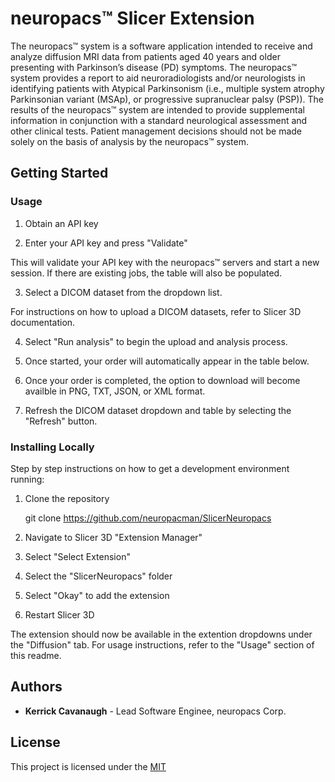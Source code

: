 # neuropacs™ Slicer Extension

The neuropacs™ system is a software application intended to receive and analyze
diffusion MRI data from patients aged 40 years and older presenting with Parkinson’s
disease (PD) symptoms. The neuropacs™ system provides a report to aid
neuroradiologists and/or neurologists in identifying patients with Atypical Parkinsonism
(i.e., multiple system atrophy Parkinsonian variant (MSAp), or progressive supranuclear
palsy (PSP)). The results of the neuropacs™ system are intended to provide
supplemental information in conjunction with a standard neurological assessment and
other clinical tests. Patient management decisions should not be made solely on the basis
of analysis by the neuropacs™ system.

<!-- ## Getting Started

These instructions will give you a copy of the project up and running on
your local machine for development and testing purposes. See deployment
for notes on deploying the project on a live system. -->

<!-- ### Prerequisites

Requirements for the software and other tools to build, test and push

- [Example 1](https://www.example.com)
- [Example 2](https://www.example.com) -->

## Getting Started

### Usage

1. Obtain an API key

2. Enter your API key and press "Validate"

This will validate your API key with the neuropacs™ servers and start a new session. If there are existing jobs, the table will also be populated.

3. Select a DICOM dataset from the dropdown list.

For instructions on how to upload a DICOM datasets, refer to Slicer 3D documentation.

4. Select "Run analysis" to begin the upload and analysis process.

5. Once started, your order will automatically appear in the table below.

6. Once your order is completed, the option to download will become availble in PNG, TXT, JSON, or XML format.

7. Refresh the DICOM dataset dropdown and table by selecting the "Refresh" button.

### Installing Locally

Step by step instructions on how to get a development environment running:

1. Clone the repository

   git clone https://github.com/neuropacman/SlicerNeuropacs

2. Navigate to Slicer 3D "Extension Manager"

3. Select "Select Extension"

4. Select the "SlicerNeuropacs" folder

5. Select "Okay" to add the extension

6. Restart Slicer 3D

The extension should now be available in the extention dropdowns under the "Diffusion" tab.
For usage instructions, refer to the "Usage" section of this readme.

## Authors

- **Kerrick Cavanaugh** - Lead Software Enginee, neuropacs Corp.

## License

This project is licensed under the [MIT](LICENSE.md)
